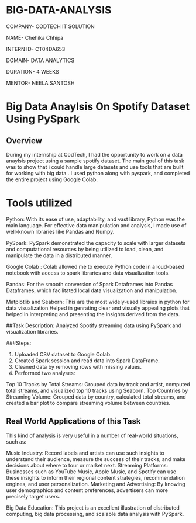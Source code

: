 # BIG-DATA-ANALYSIS
COMPANY- CODTECH IT SOLUTION

NAME- Chehika Chhipa

INTERN ID- CT04DA653

DOMAIN- DATA ANALYTICS

DURATION- 4 WEEKS

MENTOR- NEELA SANTOSH

# Big Data Anaylsis On Spotify Dataset Using PySpark

## Overview

During my internship at CodTech, I had the opportunity to work on a data anaylsis project using a sample spotify dataset. The main goal of this task was to show that i could handle large datasets and use tools that are built for working with big data . I used python along with pyspark, and completed the entire project using Google Colab.

# Tools utilized
Python: With its ease of use, adaptability, and vast library, Python was the main language. For effective data manipulation and analysis, I made use of well-known libraries like Pandas and Numpy.

PySpark: PySpark demonstrated the capacity to scale with larger datasets and computational resources by being utilized to load, clean, and manipulate the data in a distributed manner.

Google Colab :
Colab allowed me to execute Python code in a loud-based notebook with access to spark libraries and data visualization tools.

Pandas: 
For the smooth conversion of Spark Dataframes into Pandas Dataframes, which facilitated local data visualization and manipulation.

Matplotlib and Seaborn:
This are the most widely-used libraies in python for data visualization.Helped in genrating clear and visually appealing plots that helped in interpreting and presenting the insights derived from the data.

##Task Description: Analyzed Spotify streaming data using PySpark and visualization libraries.

###Steps:

1. Uploaded CSV dataset to Google Colab.
2. Created Spark session and read data into Spark DataFrame.
3. Cleaned data by removing rows with missing values.
4. Performed two analyses:

 Top 10 Tracks by Total Streams: Grouped data by track and artist, computed total streams, and visualized top 10 tracks using Seaborn.
 Top Countries by Streaming Volume: Grouped data by country, calculated total streams, and created a bar plot to compare streaming volume between countries.
 
 ## Real World Applications of this Task

 This kind of analysis is very useful in a number of real-world situations, such as:
 
 Music Industry: Record labels and artists can use such insights to understand their audience, measure the success of their tracks, and make decisions about where to tour or market next.
 Streaming Platforms: Businesses such as YouTube Music, Apple Music, and Spotify can use these insights to inform their regional content strategies, recommendation engines, and user personalization.
 Marketing and Advertising: By knowing user demographics and content preferences, advertisers can more precisely target users.

Big Data Education: This project is an excellent illustration of distributed computing, big data processing, and scalable data analysis with PySpark.


  

